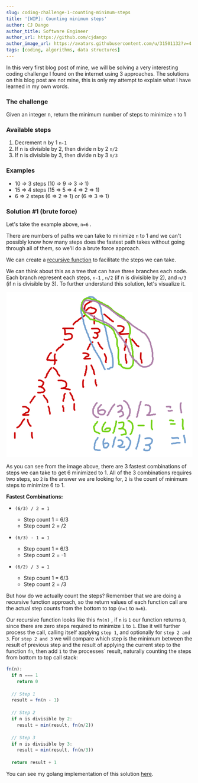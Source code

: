 ```yaml
---
slug: coding-challenge-1-counting-minimum-steps
title: '[WIP]: Counting minimum steps'
author: CJ Dango
author_title: Software Engineer
author_url: https://github.com/cjdango
author_image_url: https://avatars.githubusercontent.com/u/31501132?v=4
tags: [coding, algorithms, data structures]
---
```


In this very first blog post of mine, we will be solving a very interesting coding challenge I found 
on the internet using 3 approaches. The solutions on this blog post are not mine, this is only my attempt to explain what I have learned in my own words.

<!--truncate-->

### The challenge
Given an integer n, return the minimum number of steps to minimize `n` to 1

### Available steps

1. Decrement n by 1 `n-1`
2. If n is divisible by 2, then divide n by 2 `n/2`
3. If n is divisible by 3, then divide n by 3 `n/3`

### Examples

- 10 ⇒ 3 steps (10 ⇒ 9 ⇒ 3 ⇒ 1)
- 15 ⇒ 4 steps (15 ⇒ 5 ⇒ 4 ⇒ 2 ⇒ 1)
- 6 ⇒ 2 steps (6 ⇒ 2 ⇒ 1) or (6 ⇒ 3 ⇒ 1)

### Solution #1 (brute force)

Let's take the example above, `n=6` . 

There are numbers of paths we can take to minimize `n` to 1 and we can't possibly know how many steps does the fastest path takes without going through all of them, so we'll do a brute force approach.

We can create a [recursive function](https://www.geeksforgeeks.org/recursive-functions/) to facilitate the steps we can take.

We can think about this as a tree that can have three branches each node. Each branch represent each steps, `n-1` , `n/2` (if n is divisible by 2), and `n/3` (if n is divisible by 3). To further understand this solution, let's visualize it.

![recursive tree](./assets/counting-min-steps-top-down-tree.png)

As you can see from the image above, there are 3  fastest combinations of steps we can take to get 6 minimized to 1. All of the 3 combinations requires two steps, so `2` is the answer we are looking for, `2` is the count of minimum steps to minimize 6 to 1.

**Fastest Combinations:**

- `(6/3) / 2 = 1`
    - Step count 1 = 6/3
    - Step count 2 = /2

- `(6/3) - 1 = 1`
    - Step count 1 = 6/3
    - Step count 2 = -1
- `(6/2) / 3 = 1`
    - Step count 1 = 6/3
    - Step count 2 = /3

But how do we actually count the steps? Remember that we are doing a recursive function approach, so the return values of each function call are the actual step counts from the bottom to top (`n=1` to `n=6`).

Our recursive function looks like this `fn(n)` , if `n` is `1` our function returns `0`, since there are zero steps required to minimize `1` to `1`. Else it will further process the call, calling itself applying `step 1`, and optionally for `step 2 and 3`. For `step 2 and 3` we will compare which step is the minimum between the result of previous step and the result of applying the current step to the function `fn`, then add `1` to the processes` result, naturally counting the steps from bottom to top call stack:

```jsx
fn(n):
  if n === 1
    return 0
  
  // Step 1
  result = fn(n - 1)
  
  // Step 2
  if n is divisible by 2:
    result = min(result, fn(n/2))

  // Step 3
  if n is divisible by 3:
    result = min(result, fn(n/3))

  return result + 1
```

You can see my golang implementation of this solution [here](https://github.com/cjdango/coding-challenges/blob/main/minsteps/count.go).